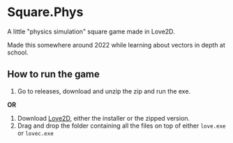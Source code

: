# Square.Phys
A little "physics simulation" square game made in Love2D.

Made this somewhere around 2022 while learning about vectors in depth at school.

## How to run the game
1. Go to releases, download and unzip the zip and run the exe.

**OR**

1. Download [Love2D](https://love2d.org/), either the installer or the zipped version.
2. Drag and drop the folder containing all the files on top of either `love.exe` or `lovec.exe`
